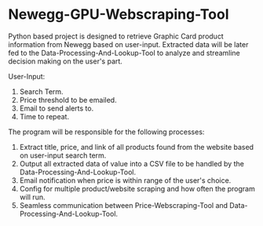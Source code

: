 # Newegg-GPU-Webscraping-Tool

Python based project is designed to retrieve Graphic Card product information from Newegg based on user-input.
Extracted data will be later fed to the Data-Processing-And-Lookup-Tool to analyze and streamline decision making on the user's part.

User-Input:
  1. Search Term.
  2. Price threshold to be emailed.
  3. Email to send alerts to.
  4. Time to repeat.

The program will be responsible for the following processes:
  1. Extract title, price, and link of all products found from the website based on user-input search term.
  2. Output all extracted data of value into a CSV file to be handled by the Data-Processing-And-Lookup-Tool.
  3. Email notification when price is within range of the user's choice.
  4. Config for multiple product/website scraping and how often the program will run.
  5. Seamless communication between Price-Webscraping-Tool and Data-Processing-And-Lookup-Tool.

  
